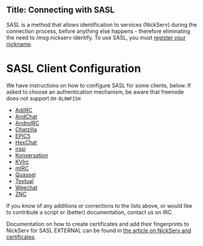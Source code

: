Title: Connecting with SASL
---
SASL is a method that allows identification to services (NickServ) during the connection process, before anything else happens - therefore eliminating the need to
/msg nickserv identify. To use SASL, you must [register your nickname](kb/using/registration).

SASL Client Configuration
==============

We have instructions on how to configure SASL for some clients, below. If asked to choose an authentication mechanism, be aware that freenode does not support `DH-BLOWFISH`

* [AdiIRC <i class="fa fa-external-link" aria-hidden="true"></i>](https://dev.adiirc.com/projects/adiirc/wiki/SASL)
* [AndChat <i class="fa fa-external-link" aria-hidden="true"></i>](http://www.andchat.net/page/misc_doc)
* [AndroIRC <i class="fa fa-external-link" aria-hidden="true"></i>](http://wiki.androirc.com/nickserv_sasl)
* [Chatzilla](kb/sasl/chatzilla)
* [EPIC5](kb/sasl/epic5)
* [HexChat](kb/sasl/hexchat)
* [irssi](kb/sasl/irssi)
* [Konversation <i class="fa fa-external-link" aria-hidden="true"></i>](http://userbase.kde.org/Konversation/Configuring_SASL_authentication)
* [KVIrc](kb/sasl/kvirc)
* [mIRC](kb/sasl/mirc)
* [Quassel](kb/sasl/quassel)
* [Textual](kb/sasl/textual)
* [Weechat <i class="fa fa-external-link" aria-hidden="true"></i>](https://www.weechat.org/files/doc/stable/weechat_user.en.html#irc_sasl_authentication)
* [ZNC <i class="fa fa-external-link" aria-hidden="true"></i>](http://wiki.znc.in/Sasl#example)

If you know of any additions or corrections to the lists above, or would like to contribute a script or (better) documentation, contact us on IRC.

Documentation on how to create certificates and add their fingerprints to NickServ for SASL EXTERNAL
can be found in [the article on NickServ and certificates](kb/using/certfp).
